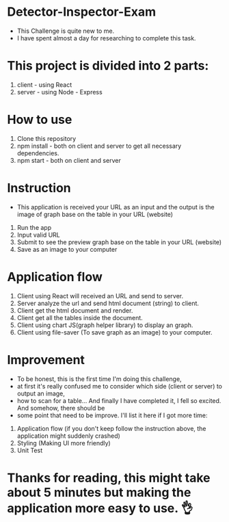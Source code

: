 # Detector-Inspector-Exam
- This Challenge is quite new to me.
- I have spent almost a day for researching to complete this task.

# This project is divided into 2 parts:
1. client - using React
2. server - using Node - Express

# How to use
1. Clone this repository
2. npm install - both on client and server to get all necessary dependencies.
3. npm start - both on client and server

# Instruction
- This application is received your URL as an input and the output is the image of graph base on the table in your URL (website)
1. Run the app
2. Input valid URL
3. Submit to see the preview graph base on the table in your URL (website)
4. Save as an image to your computer

# Application flow
1. Client using React will received an URL and send to server.
2. Server analyze the url and send html document (string) to client.
3. Client get the html document and render.
4. Client get all the tables inside the document.
5. Client using chart JS(graph helper library) to display an graph.
6. Client using file-saver (To save graph as an image) to your computer.

# Improvement
- To be honest, this is the first time I'm doing this challenge, 
- at first it's really confused me to consider which side (client or server) to output an image,
- how to scan for a table... And finally I have completed it, I fell so excited. And somehow, there should be
- some point that need to be improve. I'll list it here if I got more time:
1. Application flow (if you don't keep follow the instruction above, the application might suddenly crashed)
2. Styling (Making UI more friendly)
3. Unit Test

# Thanks for reading, this might take about 5 minutes but making the application more easy to use. 👌
